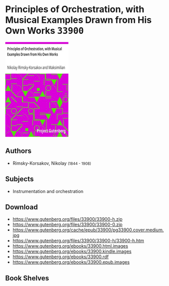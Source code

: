 # Principles of Orchestration, with Musical Examples Drawn from His Own Works <kbd>33900</kbd>

![](./cover.medium.jpg "")

## Authors


 - Rimsky-Korsakov, Nikolay <small>(1844 - 1908)</small>

## Subjects


 - Instrumentation and orchestration

## Download


 - https://www.gutenberg.org/files/33900/33900-h.zip
 - https://www.gutenberg.org/files/33900/33900-0.zip
 - https://www.gutenberg.org/cache/epub/33900/pg33900.cover.medium.jpg
 - https://www.gutenberg.org/files/33900/33900-h/33900-h.htm
 - https://www.gutenberg.org/ebooks/33900.html.images
 - https://www.gutenberg.org/ebooks/33900.kindle.images
 - https://www.gutenberg.org/ebooks/33900.rdf
 - https://www.gutenberg.org/ebooks/33900.epub.images

## Book Shelves



